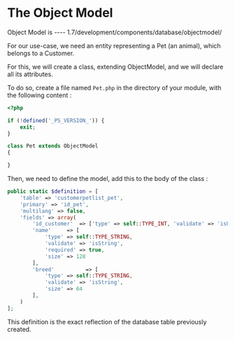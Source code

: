# The Object Model

Object Model is ---- 1.7/development/components/database/objectmodel/

For our use-case, we need an entity representing a Pet (an animal), which belongs to a Customer.

For this, we will create a class, extending ObjectModel, and we will declare all its attributes. 

To do so, create a file named `Pet.php` in the directory of your module, with the following content :

```php
<?php

if (!defined('_PS_VERSION_')) {
    exit;
}

class Pet extends ObjectModel
{

}
```

Then, we need to define the model, add this to the body of the class :

```php
public static $definition = [
    'table' => 'customerpetlist_pet',
    'primary' => 'id_pet',
    'multilang' => false,
    'fields' => array(
        'id_customer'  => ['type' => self::TYPE_INT, 'validate' => 'isUnsignedInt'],
        'name'     => [
            'type' => self::TYPE_STRING,
            'validate' => 'isString',
            'required' => true,
            'size' => 128
        ],
        'breed'          => [
            'type' => self::TYPE_STRING,
            'validate' => 'isString',
            'size' => 64
        ],
    )
];
```

This definition is the exact reflection of the database table previously created.

